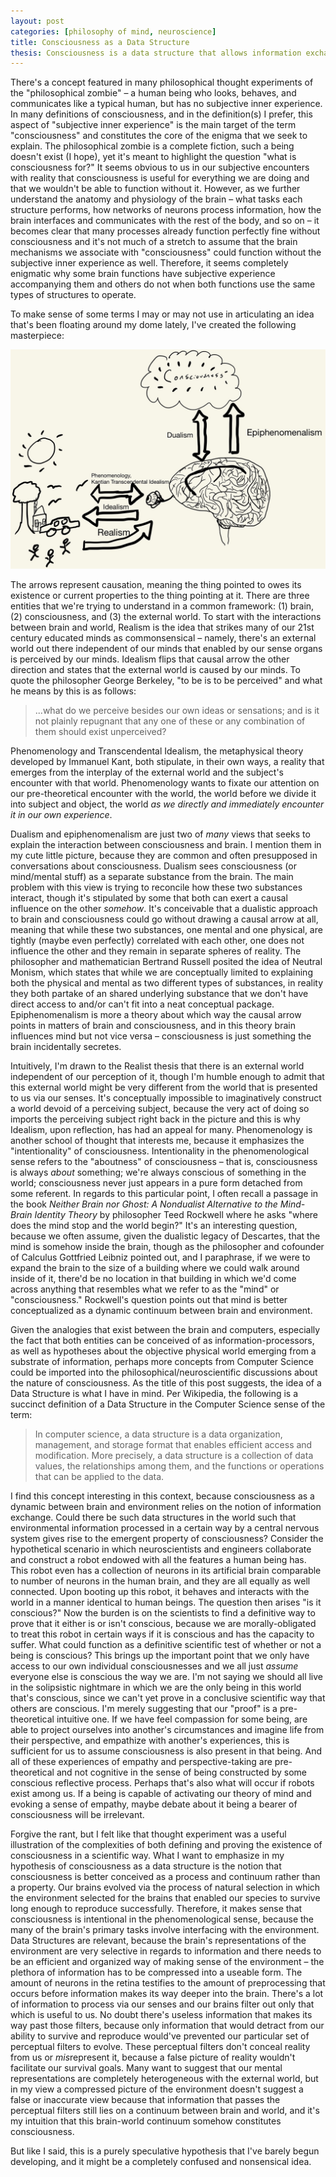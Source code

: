 ```yaml
---
layout: post
categories: [philosophy of mind, neuroscience]
title: Consciousness as a Data Structure
thesis: Consciousness is a data structure that allows information exchanged between brain and world to be represented as one continuous process.
---
```

There's a concept featured in many philosophical thought experiments of the "philosophical zombie" – a human being who
looks, behaves, and communicates like a typical human, but has no subjective inner experience. In many definitions of consciousness, and in the definition(s) I prefer, this aspect of "subjective inner experience" is the main target of the term "consciousness" and constitutes the core of the enigma that we seek to explain. The philosophical zombie is a complete fiction, such a being doesn't exist (I hope), yet it's meant to highlight the question "what is consciousness for?" It seems obvious to us in our subjective encounters with reality that consciousness is useful for everything we are doing and that we wouldn't be able to function without it. However, as we further understand the anatomy and physiology of the brain – what tasks each structure performs, how networks of neurons process information, how the brain interfaces and communicates with the rest of the body, and so on – it becomes clear that many processes already function perfectly fine without consciousness and it's not much of a stretch to assume that the brain mechanisms we associate with "consciousness" could function without the subjective inner experience as well. Therefore, it seems completely enigmatic why some brain functions have subjective experience accompanying them and others do not when both functions use the same types of structures to operate.

To make sense of some terms I may or may not use in articulating an idea that's been floating around my dome lately, I've created the following masterpiece:

<img class="img-fluid" src="/assets/images/mind_brain_world.jpg">

The arrows represent causation, meaning the thing pointed to owes its existence or current properties to the thing pointing at it. There are three entities that we're trying to understand in a common framework: (1) brain, (2) consciousness, and (3) the external world. To start with the interactions between brain and world, Realism is the idea that strikes many of our 21st century educated minds as commonsensical – namely, there's an external world out there independent of our minds that enabled by our sense organs is perceived by our minds. Idealism flips that causal arrow the other direction and states that the external world is caused by our minds. To quote the philosopher George Berkeley, "to be is to be perceived" and what he means by this is as follows:
> ...what do we perceive besides our own ideas or sensations; and is it not plainly repugnant that any one of these or any combination of them should exist unperceived?

Phenomenology and Transcendental Idealism, the metaphysical theory developed by Immanuel Kant, both stipulate, in their own ways, a reality that emerges from the interplay of the external world and the subject's encounter with that world. Phenomenology wants to fixate our attention on our pre-theoretical encounter with the world, the world before we divide it into subject and object, the world <i>as we directly and immediately encounter it in our own experience</i>.

Dualism and epiphenomenalism are just two of <i>many</i> views that seeks to explain the interaction between consciousness and brain. I mention them in my cute little picture, because they are common and often presupposed in conversations about consciousness. Dualism sees consciousness (or mind/mental stuff) as a separate substance from the brain. The main problem with this view is trying to reconcile how these two substances interact, though it's stipulated by some that both can exert a causal influence on the other <i>somehow</i>. It's conceivable that a dualistic approach to brain and consciousness could go without drawing a causal arrow at all, meaning that while these two substances, one mental and one physical, are tightly (maybe even perfectly) correlated with each other, one does not influence the other and they remain in separate spheres of reality. The philosopher and mathematician Bertrand Russell posited the idea of Neutral Monism, which states that while we are conceptually limited to explaining both the physical and mental as two different types of substances, in reality they both partake of an shared underlying substance that we don't have direct access to and/or can't fit into a neat conceptual package.  Epiphenomenalism is more a theory about which way the causal arrow points in matters of brain and consciousness, and in this theory brain influences mind but not vice versa – consciousness is just something the brain incidentally secretes.

Intuitively, I'm drawn to the Realist thesis that there is an external world independent of our perception of it, though I'm humble enough to admit that this external world might be very different from the world that is presented to us via our senses.  It's conceptually impossible to imaginatively construct a world devoid of a perceiving subject, because the very act of doing so imports the perceiving subject right back in the picture and this is why Idealism, upon reflection, has had an appeal for many. Phenomenology is another school of thought that interests me, because it emphasizes the "intentionality" of consciousness. Intentionality in the phenomenological sense refers to the "aboutness" of consciousness – that is, consciousness is always <i>about</i> something; we're always conscious of something in the world; consciousness never just appears in a pure form detached from some referent. In regards to this particular point, I often recall a passage in the book <i>Neither Brain nor Ghost: A Nondualist Alternative to the Mind-Brain Identity Theory</i> by philosopher Teed Rockwell where he asks "where does the mind stop and the world begin?" It's an interesting question, because we often assume, given the dualistic legacy of Descartes, that the mind is somehow inside the brain, though as the philosopher and cofounder of Calculus Gottfried Leibniz pointed out, and I paraphrase, if we were to expand the brain to the size of a building where we could walk around inside of it, there'd be no location in that building in which we'd come across anything that resembles what we refer to as the "mind" or "consciousness." Rockwell's question points out that mind is better conceptualized as a dynamic continuum between brain and environment.

Given the analogies that exist between the brain and computers, especially the fact that both entities can be conceived of as information-processors, as well as hypotheses about the objective physical world emerging from a substrate of information, perhaps more concepts from Computer Science could be imported into the philosophical/neuroscientific discussions about the nature of consciousness. As the title of this post suggests, the idea of a Data Structure is what I have in mind. Per Wikipedia, the following is a succinct definition of a Data Structure in the Computer Science sense of the term:

>In computer science, a data structure is a data organization, management, and storage format that enables efficient access and modification. More precisely, a data structure is a collection of data values, the relationships among them, and the functions or operations that can be applied to the data.

I find this concept interesting in this context, because consciousness as a dynamic between brain and environment relies on the notion of information exchange. Could there be such data structures in the world such that environmental information processed in a certain way by a central nervous system gives rise to the emergent property of consciousness? Consider the hypothetical scenario in which neuroscientists and engineers collaborate and construct a robot endowed with all the features a human being has. This robot even has a collection of neurons in its artificial brain comparable to number of neurons in the human brain, and they are all equally as well connected. Upon booting up this robot, it behaves and interacts with the world in a manner identical to human beings. The question then arises "is it conscious?" Now the burden is on the scientists to find a definitive way to prove that it either is or isn't conscious, because we are morally-obligated to treat this robot in certain ways if it is conscious and has the capacity to suffer. What could function as a definitive scientific test of whether or not a being is conscious? This brings up the important point that we only have access to our own individual consciousnesses and we all just <i>assume</i> everyone else is conscious the way we are. I'm not saying we should all live in the solipsistic nightmare in which we are the only being in this world that's conscious, since we can't yet prove in a conclusive scientific way that others are conscious. I'm merely suggesting that our "proof" is a pre-theoretical intuitive one. If we have feel compassion for some being, are able to project ourselves into another's circumstances and imagine life from their perspective, and empathize with another's experiences, this is sufficient for us to assume consciousness is also present in that being. And all of these experiences of empathy and perspective-taking are pre-theoretical and not cognitive in the sense of being constructed by some conscious reflective process. Perhaps that's also what will occur if robots exist among us. If a being is capable of activating our theory of mind and evoking a sense of empathy, maybe debate about it being a bearer of consciousness will be irrelevant.

Forgive the rant, but I felt like that thought experiment was a useful illustration of the complexities of both defining and proving the existence of consciousness in a scientific way. What I want to emphasize in my hypothesis of consciousness as a data structure is the notion that consciousness is better conceived as a process and continuum rather than a property. Our brains evolved via the process of natural selection in which the environment selected for the brains that enabled our species to survive long enough to reproduce successfully. Therefore, it makes sense that consciousness is intentional in the phenomenological sense, because the many of the brain's primary tasks involve interfacing with the environment. Data Structures are relevant, because the brain's representations of the environment are very selective in regards to information and there needs to be an efficient and organized way of making sense of the environment – the plethora of information has to be compressed into a useable form. The amount of neurons in the retina testifies to the amount of preprocessing that occurs before information makes its way deeper into the brain. There's a lot of information to process via our senses and our brains filter out only that which is useful to us. No doubt there's useless information that makes its way past those filters, because only information that would detract from our ability to survive and reproduce would've prevented our particular set of perceptual filters to evolve. These perceptual filters don't conceal reality from us or <i>mis</i>represent it, because a false picture of reality wouldn't facilitate our survival goals. Many want to suggest that our mental representations are completely heterogeneous with the external world, but in my view a compressed picture of the environment doesn't suggest a false or inaccurate view because that information that passes the perceptual filters still lies on a continuum between brain and world, and it's my intuition that this brain-world continuum somehow constitutes consciousness.

But like I said, this is a purely speculative hypothesis that I've barely begun developing, and it might be a completely confused and nonsensical idea.
